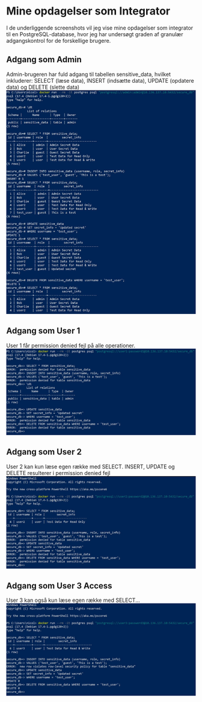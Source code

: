 # Mine opdagelser som Integrator
I de underliggende screenshots vil jeg vise mine opdagelser som integrator til en PostgreSQL-database, hvor jeg har undersøgt graden af granulær adgangskontrol for de forskellige brugere.
## Adgang som Admin
Admin-brugeren har fuld adgang til tabellen sensitive_data, hvilket inkluderer: SELECT (læse data), INSERT (indsætte data), UPDATE (opdatere data) og DELETE (slette data)
![Admin View](Admin_granular.JPG)

## Adgang som User 1
User 1 får permission denied fejl på alle operationer.
![User 1 View](User1_granular.JPG)

## Adgang som User 2
User 2 kan kun læse egen række med SELECT. INSERT, UPDATE og DELETE resulterer i permission denied fejl
![User 2 View](User2_granular.JPG)

## Adgang som User 3 Access
User 3 kan også kun læse egen række med SELECT...
![User 3 View](User3_granular.JPG)
